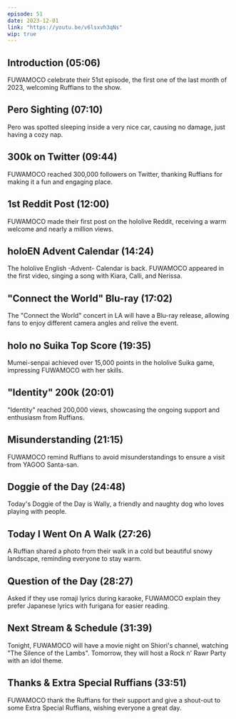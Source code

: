 ```yaml
---
episode: 51
date: 2023-12-01
link: "https://youtu.be/v6lsxvh3qNs"
wip: true
---
```


## Introduction (05:06)

FUWAMOCO celebrate their 51st episode, the first one of the last month of 2023, welcoming Ruffians to the show.

## Pero Sighting (07:10)

Pero was spotted sleeping inside a very nice car, causing no damage, just having a cozy nap.

## 300k on Twitter (09:44)

FUWAMOCO reached 300,000 followers on Twitter, thanking Ruffians for making it a fun and engaging place.

## 1st Reddit Post (12:00)

FUWAMOCO made their first post on the hololive Reddit, receiving a warm welcome and nearly a million views.

## holoEN Advent Calendar (14:24)

The hololive English -Advent- Calendar is back. FUWAMOCO appeared in the first video, singing a song with Kiara, Calli, and Nerissa.

## "Connect the World" Blu-ray (17:02)

The "Connect the World" concert in LA will have a Blu-ray release, allowing fans to enjoy different camera angles and relive the event.

## holo no Suika Top Score (19:35)

Mumei-senpai achieved over 15,000 points in the hololive Suika game, impressing FUWAMOCO with her skills.

## "Identity" 200k (20:01)

"Identity" reached 200,000 views, showcasing the ongoing support and enthusiasm from Ruffians.

## Misunderstanding (21:15)

FUWAMOCO remind Ruffians to avoid misunderstandings to ensure a visit from YAGOO Santa-san.

## Doggie of the Day (24:48)

Today's Doggie of the Day is Wally, a friendly and naughty dog who loves playing with people.

## Today I Went On A Walk (27:26)

A Ruffian shared a photo from their walk in a cold but beautiful snowy landscape, reminding everyone to stay warm.

## Question of the Day (28:27)

Asked if they use romaji lyrics during karaoke, FUWAMOCO explain they prefer Japanese lyrics with furigana for easier reading.

## Next Stream & Schedule (31:39)

Tonight, FUWAMOCO will have a movie night on Shiori's channel, watching "The Silence of the Lambs". Tomorrow, they will host a Rock n' Rawr Party with an idol theme.

## Thanks & Extra Special Ruffians (33:51)

FUWAMOCO thank the Ruffians for their support and give a shout-out to some Extra Special Ruffians, wishing everyone a great day.
